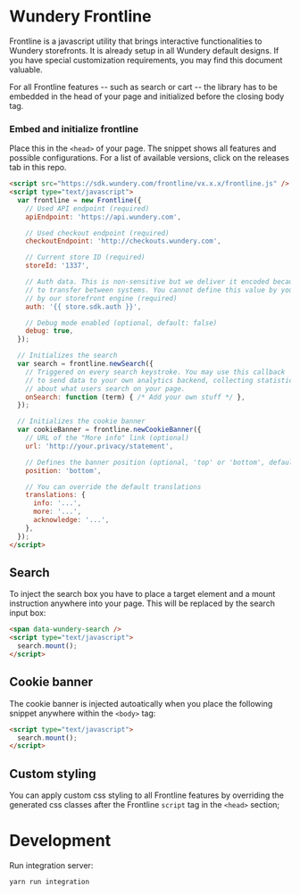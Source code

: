 # Wundery Frontline

Frontline is a javascript utility that brings interactive functionalities to Wundery storefronts. It is already setup in all Wundery default designs. If you have special customization requirements, you may find this document valuable.

For all Frontline features -- such as search or cart -- the library has to be embedded in the head of your page and initialized before the closing body tag.

### Embed and initialize frontline

Place this in the `<head>` of your page. The snippet shows all features and possible configurations. For a list of available versions, click on the releases tab in this repo.

```html
<script src="https://sdk.wundery.com/frontline/vx.x.x/frontline.js" />
<script type="text/javascript">
  var frontline = new Frontline({
    // Used API endpoint (required)
    apiEndpoint: 'https://api.wundery.com',

    // Used checkout endpoint (required)
    checkoutEndpoint: 'http://checkouts.wundery.com',

    // Current store ID (required)
    storeId: '1337',

    // Auth data. This is non-sensitive but we deliver it encoded because thats easier
    // to transfer between systems. You cannot define this value by yourself. It is rendered
    // by our storefront engine (required)
    auth: '{{ store.sdk.auth }}',

    // Debug mode enabled (optional, default: false)
    debug: true,
  });

  // Initializes the search
  var search = frontline.newSearch({
    // Triggered on every search keystroke. You may use this callback
    // to send data to your own analytics backend, collecting statistics
    // about what users search on your page.
    onSearch: function (term) { /* Add your own stuff */ },
  });

  // Initializes the cookie banner
  var cookieBanner = frontline.newCookieBanner({
    // URL of the "More info" link (optional)
    url: 'http://your.privacy/statement',

    // Defines the banner position (optional, 'top' or 'bottom', default: 'bottom')
    position: 'bottom',

    // You can override the default translations
    translations: {
      info: '...',
      more: '...',
      acknowledge: '...',
    },
  });
</script>
```

## Search

To inject the search box you have to place a target element and a mount instruction anywhere into your page. This will be replaced by the search input box:

```html
<span data-wundery-search />
<script type="text/javascript">
  search.mount();
</script>
```

## Cookie banner

The cookie banner is injected autoatically when you place the following snippet anywhere within the `<body>` tag:

```html
<script type="text/javascript">
  search.mount();
</script>
```

## Custom styling

You can apply custom css styling to all Frontline features by overriding the generated css classes after the Frontline `script` tag in the `<head>` section;

# Development

Run integration server:

`yarn run integration`
